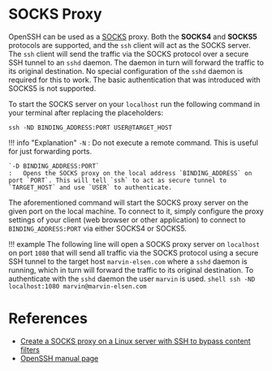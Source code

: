 # SOCKS Proxy
OpenSSH can be used as a [SOCKS](https://en.wikipedia.org/wiki/SOCKS) proxy. Both the **SOCKS4** and **SOCKS5** protocols are supported, and the `ssh` client will act as the SOCKS server. The `ssh` client will send the traffic via the SOCKS protocol over a secure SSH tunnel to an `sshd` daemon. The daemon in turn will forward the traffic to its original destination. No special configuration of the `sshd` daemon is required for this to work. The basic authentication that was introduced with SOCKS5 is not supported.

To start the SOCKS server on your `localhost` run the following command in your terminal after replacing the placeholders:

```shell
ssh -ND BINDING_ADDRESS:PORT USER@TARGET_HOST
```

!!! info "Explanation"
    `-N`
    :   Do not execute a remote command. This is useful for just forwarding ports.
    
    `-D BINDING_ADDRESS:PORT`
    :   Opens the SOCKS proxy on the local address `BINDING_ADDRESS` on port `PORT`. This will tell `ssh` to act as secure tunnel to `TARGET_HOST` and use `USER` to authenticate.

The aforementioned command will start the SOCKS proxy server on the given port on the local machine. To connect to it, simply configure the proxy settings of your client (web browser or other application) to connect to `BINDING_ADDRESS:PORT` via either SOCKS4 or SOCKS5.

!!! example
    The following line will open a SOCKS proxy server on `localhost` on port `1080` that will send all traffic via the SOCKS protocol using a secure SSH tunnel to the target host `marvin-elsen.com` where a `sshd` daemon is running, which in turn will forward the traffic to its original destination. To authenticate with the `sshd` daemon the user `marvin` is used.
    ```shell
    ssh -ND localhost:1080 marvin@marvin-elsen.com
    ```

# References
* [Create a SOCKS proxy on a Linux server with SSH to bypass content filters ](https://ma.ttias.be/socks-proxy-linux-ssh-bypass-content-filters/)
* [OpenSSH manual page](https://man.openbsd.org/ssh)
